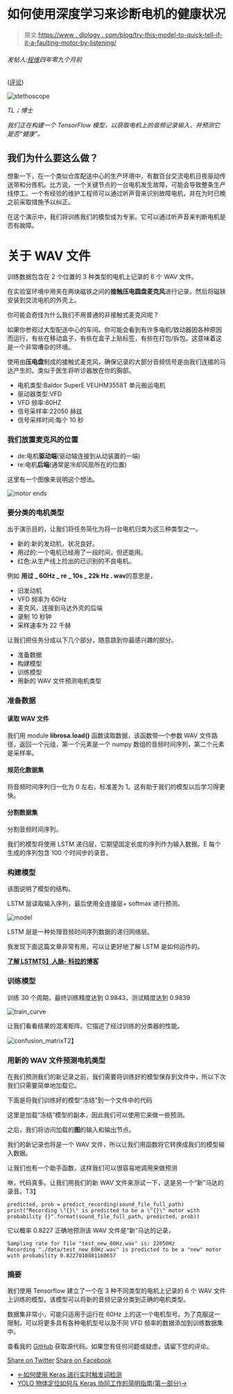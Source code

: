 # 如何使用深度学习来诊断电机的健康状况

> 原文:[https://www . dlology . com/blog/try-this-model-to-quick-tell-if-it-a-faulting-motor-by-listening/](https://www.dlology.com/blog/try-this-model-to-quickly-tell-if-it-is-a-faulty-motor-by-listening/)

###### 发帖人:[程维](/blog/author/Chengwei/)四年零九个月前

([评论](/blog/try-this-model-to-quickly-tell-if-it-is-a-faulty-motor-by-listening/#disqus_thread))

![stethoscope](../Images/d1a9b78b6a2cae6d342a6e0b582adfda.png)

*TL；博士*

*我们正在构建一个 TensorFlow 模型，以获取电机上的音频记录输入，并预测它是否“健康”。*

## 我们为什么要这么做？

想象一下，在一个类似仓库配送中心的生产环境中，有数百台交流电机日夜驱动传送带和分拣机。比方说，一个关键节点的一台电机发生故障，可能会导致整条生产线停工。一个有经验的维护工程师可以通过听声音来识别故障电机，并在为时已晚之前采取措施予以纠正。

在这个演示中，我们将训练我们的模型成为专家。它可以通过听声音来判断电机是否有故障。

# 关于 WAV 文件

训练数据包含在 2 个位置的 3 种类型的电机上记录的 6 个 WAV 文件。

在实验室环境中用夹在两块磁铁之间的**接触压电圆盘麦克风**进行记录。然后将磁铁安装到交流电机的外壳上。

你可能会奇怪为什么我们不用普通的非接触式麦克风呢？

如果你参观过大型配送中心的车间。你可能会看到有许多电机/致动器因各种原因而运行，有些在移动盒子，有些在盒子上贴标签，有些在打包/拆包。这意味着这是一个非常嘈杂的环境。

使用由**压电盘**制成的接触式麦克风，确保记录的大部分音频信号是由我们连接的马达产生的。类似于医生将听诊器放在你的胸部。

*   电机类型:Baldor SuperE VEUHM3558T 单元搬运电机
*   驱动器类型:VFD
*   VFD 频率:60HZ
*   信号采样率:22050 赫兹
*   信号采样时间:每个 10 秒

### 我们放置麦克风的位置

*   de:电机**驱动端**(驱动轴连接到从动装置的一端)
*   re:电机**后端**(通常是冷却风扇所在的位置)

这里有一个图像来说明这个想法。

![motor ends](../Images/861b5120a5c401bcaafb62b92d6aedef.png)

### 要分类的电机类型

出于演示目的，让我们将任务简化为将一台电机归类为这三种类型之一。

*   新的:新的发动机，状况良好。
*   用过的:一个电机已经用了一段时间，但还能用。
*   红色:从生产线上捡出的已识别的不良电机。

例如  **用过 _ 60Hz _ re _ 10s _ 22k Hz . wav**的意思是，

*   旧发动机
*   VFD 频率为 60Hz
*   麦克风，连接到马达外壳的后端
*   录制 10 秒钟
*   采样速率为 22 千赫

让我们把任务分成以下几个部分，随意跳到你最感兴趣的部分。

*   准备数据
*   构建模型
*   训练模型
*   用新的 WAV 文件预测电机类型

### 准备数据

#### 读取 WAV 文件

我们用 module **librosa.load()** 函数读取数据，该函数带一个参数 WAV 文件路径，返回一个元组，第一个元素是一个 numpy 数组的音频时间序列，第二个元素是采样率。

#### 规范化数据集

将音频时间序列归一化为 0 左右，标准差为 1。这有助于我们的模型以后学习得更快。

#### 分割数据集

分割音频时间序列。

我们的模型将使用 LSTM 递归层，它期望固定长度的序列作为输入数据。E 每个生成的序列包含 100 个时间步的录音。

### 构建模型

该图说明了模型的结构。

LSTM 层读取输入序列，最后使用全连接层+ softmax 进行预测。

![model](../Images/a067165e64ba70e8ea4e8ed15806ecfd.png)

LSTM 层是一种处理音频时间序列数据的递归网络层。

我发现下面这篇文章非常有用，可以让<g class="gr_ gr_1862 gr-alert gr_gramm gr_inline_cards gr_disable_anim_appear Grammar only-ins doubleReplace replaceWithoutSep" data-gr-id="1862" id="1862">更好地</g>了解 LSTM 是如何运作的。

**[**了解 LSTM**T5】人脉- <g class="gr_ gr_104 gr-alert gr_spell gr_inline_cards gr_disable_anim_appear ContextualSpelling" data-gr-id="104" id="104">科拉的</g>博客](https://colah.github.io/posts/2015-08-Understanding-LSTMs/)**

### 训练模型

训练 30 个周期，最终训练精度达到 0.9843，测试精度达到 0.9839

![train_curve](../Images/0df053ad51f2d526ffe3cad5d61df676.png)

让我们看看结果的混淆矩阵。它描述了经过训练的分类器的性能。

![confusion_matrix](../Images/25e3bd7d82e8154471e5d966b5d80d04.png)T2】

### 用新的 WAV 文件预测电机类型

在我们预测我们的新记录之前，我们需要将训练好的模型保存到文件中，所以下次我们只需要简单地加载它。

下面是将我们训练好的模型“冻结”到一个文件中的代码

这里是加载“冻结”模型的副本，因此我们可以使用它来做一些预测。

之后，我们将访问加载的**图**的输入和输出节点。

我们的新记录也将是一个 WAV 文件，所以让我们用函数将它转换成我们的模型输入数据。

让我们也有一个助手函数，这样我们可以很容易地调用来做预测

咻，代码真多。让我们用我们的新 WAV 文件来测试一下，这是另一个“新”马达的录音。T3】

```
predicted, prob = predict_recording(sound_file_full_path)
print("Recording \"{}\" is predicted to be a \"{}\" motor with probability {}".format(sound_file_full_path, predicted, prob))
```

它以概率 0.8227 正确地预测该 WAV 文件是“新”马达的记录，

```
Sampling rate for file "test_new_60Hz.wav" is: 22050Hz
Recording "./data/test_new_60Hz.wav" is predicted to be a "new" motor with probability 0.8227010881160657
```

### 摘要

我们使用 Tensorflow 建立了一个在 3 种不同类型的电机上记录的 6 个 WAV 文件上训练的模型。该模型可以将新的音频记录分类到正确的电机类型。

数据集非常小，可能只适用于运行在 60Hz 上的这一个电机型号。为了克服这一限制，可以将更多具有各种电机型号以及不同 VFD 频率的数据添加到训练数据集中。

查看我的 [GitHub](https://github.com/Tony607/Acoustic_Diagnosis) 获取源代码。如果您有任何问题或疑虑，请留下您的评论。

[Share on Twitter](https://twitter.com/intent/tweet?url=https%3A//www.dlology.com/blog/try-this-model-to-quickly-tell-if-it-is-a-faulty-motor-by-listening/&text=How%20to%20use%20Deep%20Learning%20to%20diagnose%20health%20of%20a%20Motor) [Share on Facebook](https://www.facebook.com/sharer/sharer.php?u=https://www.dlology.com/blog/try-this-model-to-quickly-tell-if-it-is-a-faulty-motor-by-listening/)

*   [←如何使用 Keras 进行实时触发词检测](/blog/how-to-do-real-time-trigger-word-detection-with-keras/)
*   [YOLO 物体定位如何与 Keras 协同工作的简明指南(第一部分)→](/blog/gentle-guide-on-how-yolo-object-localization-works-with-keras/)